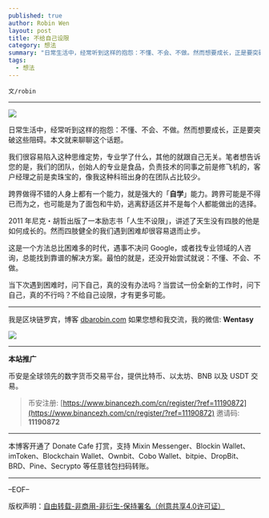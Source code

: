 ```yaml
---
published: true
author: Robin Wen
layout: post
title: 不给自己设限
category: 想法
summary: "日常生活中，经常听到这样的抱怨：不懂、不会、不做。然而想要成长，正是要突破这些阻碍。本文就来聊聊这个话题。我们很容易陷入这种思维定势，专业学了什么，其他的就跟自己无关。笔者想告诉您的是，我们的团队，创始人的专业是食品，负责技术的同事之前是修飞机的，客户经理之前是卖珠宝的，像我这种科班出身的在团队占比较少。当下次遇到困难时，问下自己，真的没有办法吗？当尝试一份全新的工作时，问下自己，真的不行吗？不给自己设限，才有更多可能。"
tags:
  - 想法
---
```


`文/robin`

***

![](https://cdn.dbarobin.com/41lotjn.png)

日常生活中，经常听到这样的抱怨：不懂、不会、不做。然而想要成长，正是要突破这些阻碍。本文就来聊聊这个话题。

我们很容易陷入这种思维定势，专业学了什么，其他的就跟自己无关。笔者想告诉您的是，我们的团队，创始人的专业是食品，负责技术的同事之前是修飞机的，客户经理之前是卖珠宝的，像我这种科班出身的在团队占比较少。

跨界做得不错的人身上都有一个能力，就是强大的「**自学**」能力。跨界可能是不得已而为之，也可能是为了面包和牛奶，逃离舒适区并不是每个人都能做出的选择。

2011 年尼克・胡哲出版了一本励志书「人生不设限」，讲述了天生没有四肢的他是如何成长的。然而四肢健全的我们遇到困难却很容易退而止步。

这是一个方法总比困难多的时代，遇事不决问 Google，或者找专业领域的人咨询，总能找到靠谱的解决方案。最怕的就是，还没开始尝试就说：不懂、不会、不做。

当下次遇到困难时，问下自己，真的没有办法吗？当尝试一份全新的工作时，问下自己，真的不行吗？不给自己设限，才有更多可能。

***

我是区块链罗宾，博客 [dbarobin.com](https://dbarobin.com/)
如果您想和我交流，我的微信: **Wentasy**

![](https://cdn.dbarobin.com/v4yywe2.png)

***

**本站推广**

币安是全球领先的数字货币交易平台，提供比特币、以太坊、BNB 以及 USDT 交易。

> 币安注册: [https://www.binancezh.com/cn/register/?ref=11190872](https://www.binancezh.com/cn/register/?ref=11190872)
> 邀请码: **11190872**

***

本博客开通了 Donate Cafe 打赏，支持 Mixin Messenger、Blockin Wallet、imToken、Blockchain Wallet、Ownbit、Cobo Wallet、bitpie、DropBit、BRD、Pine、Secrypto 等任意钱包扫码转账。

<center>
    <div class="--donate-button"
         data-button-id="f8b9df0d-af9a-460d-8258-d3f435445075"
    ></div>
</center>

***

–EOF–

版权声明：[自由转载-非商用-非衍生-保持署名（创意共享4.0许可证）](http://creativecommons.org/licenses/by-nc-nd/4.0/deed.zh)